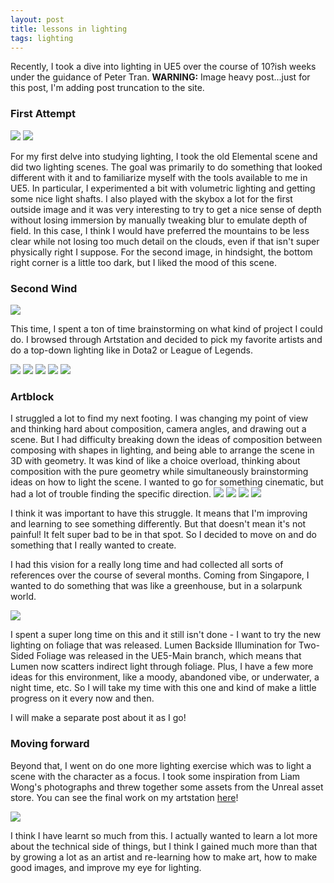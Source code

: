 ```yaml
---
layout: post
title: lessons in lighting
tags: lighting
---
```


Recently, I took a dive into lighting in UE5 over the course of 10?ish weeks under the guidance of Peter Tran. **WARNING:** Image heavy post...just for this post, I'm adding post truncation to the site. 

### First Attempt

<img src="https://drive.google.com/uc?id=1qvnSg3XL8iN8JElBUmzpDDXiiI2yC3Qd" />
<img src="https://drive.google.com/uc?id=1wy7Atc_mv9N_eQs-B8uueiu3NyQL6jFl" />

For my first delve into studying lighting, I took the old Elemental scene and did two lighting scenes. The goal was primarily to do something that looked different with it and to familiarize myself with the tools available to me in UE5. In particular, I experimented a bit with volumetric lighting and getting some nice light shafts. I also played with the skybox a lot for the first outside image and it was very interesting to try to get a nice sense of depth without losing immersion by manually tweaking blur to emulate depth of field. In this case, I think I would have preferred the mountains to be less clear while not losing too much detail on the clouds, even if that isn't super physically right I suppose. For the second image, in hindsight, the bottom right corner is a little too dark, but I liked the mood of this scene. 

### Second Wind

<img src="https://drive.google.com/uc?id=14QkLt38_AQgKTlXWh3Ii0OhwN8rmT4tz" />

This time, I spent a ton of time brainstorming on what kind of project I could do. I browsed through Artstation and decided to pick my favorite artists and do a top-down lighting like in Dota2 or League of Legends. 

<!--break-->


<img src="https://drive.google.com/uc?id=1OpfX8GI3KNhhsuQlK17AAdXQNifrzCNB" />
<img src="https://drive.google.com/uc?id=1RkrCR81DeYTPxOSug1BTF8tfYfzq9oX_" />
<img src="https://drive.google.com/uc?id=1iSAPgZxLDj5qPr4joaI4_W3Zs53y72Rw" />
<img src="https://drive.google.com/uc?id=1pOViDyx7zHofYn8kzR8ZFXn6B-3wFexa" />


<img src="https://cdna.artstation.com/p/assets/images/images/053/645/260/original/yui-tsmith-breakdown-final.gif?1662679389" />

### Artblock

I struggled a lot to find my next footing. I was changing my point of view and thinking hard about composition, camera angles, and drawing out a scene. But I had difficulty breaking down the ideas of composition between composing with shapes in lighting, and being able to arrange the scene in 3D with geometry. It was kind of like a choice overload, thinking about composition with the pure geometry while simultaneously brainstorming ideas on how to light the scene. I wanted to go for something cinematic, but had a lot of trouble finding the specific direction. 
<img src="https://drive.google.com/uc?id=1bajzP2kYLrfhGIxsrvsic96Tl4eGtEbx" />
<img src="https://drive.google.com/uc?id=1B9K7CgSFreNxu2UFJhQS533WLmnuRRVD" />
<img src="https://drive.google.com/uc?id=1uIwoZVhYxQ2kCCPVw_t0OBd5OC-4qyF3" />
<img src="https://drive.google.com/uc?id=1A6hieQAFX6M51o_TGs2a-ytUxdDL2mb1" />

I think it was important to have this struggle. It means that I'm improving and learning to see something differently. But that doesn't mean it's not painful! It felt super bad to be in that spot. So I decided to move on and do something that I really wanted to create. 


I had this vision for a really long time and had collected all sorts of references over the course of several months. Coming from Singapore, I wanted to do something that was like a greenhouse, but in a solarpunk world. 

<img src="https://drive.google.com/uc?id=1iyYIFu6s97EwHnvwdr40DRDcie0V5nvR" />

I spent a super long time on this and it still isn't done - I want to try the new lighting on foliage that was released. Lumen Backside Illumination for Two-Sided Foliage was released in the UE5-Main branch, which means that Lumen now scatters indirect light through foliage. Plus, I have a few more ideas for this environment, like a moody, abandoned vibe, or underwater, a night time, etc. So I will take my time with this one and kind of make a little progress on it every now and then. 

I will make a separate post about it as I go!

### Moving forward

Beyond that, I went on do one more lighting exercise which was to light a scene with the character as a focus. I took some inspiration from Liam Wong's photographs and threw together some assets from the Unreal asset store. 
You can see the final work on my artstation [here](https://yuiwei.art/projects/vJqJXD)! 

<img src="https://cdna.artstation.com/p/assets/images/images/054/314/530/large/yui-highresscreenshot-2022-09-26-12-13-21.jpg?1664264397" />

I think I have learnt so much from this. I actually wanted to learn a lot more about the technical side of things, but I think I gained much more than that by growing a lot as an artist and re-learning how to make art, how to make good images, and improve my eye for lighting. 


